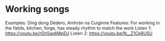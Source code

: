 # Working songs

Examples: Ding dong Dédero, Amhrán na Cuiginne
Features: For working in the fields, kitchen, forge, has steady rhythm to match the work
Listen 1: https://youtu.be/rGh5wdjMpEU
Listen 2: https://youtu.be/N__Z1Ck6U5U